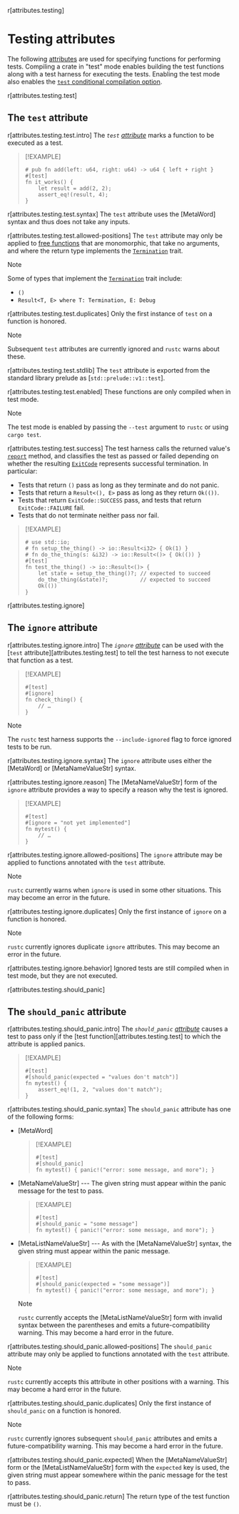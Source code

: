 r[attributes.testing]
# Testing attributes

The following [attributes] are used for specifying functions for performing
tests. Compiling a crate in "test" mode enables building the test functions
along with a test harness for executing the tests. Enabling the test mode also
enables the [`test` conditional compilation option].

r[attributes.testing.test]
## The `test` attribute

r[attributes.testing.test.intro]
The *`test` [attribute][attributes]* marks a function to be executed as a test.

> [!EXAMPLE]
> ```rust,no_run
> # pub fn add(left: u64, right: u64) -> u64 { left + right }
> #[test]
> fn it_works() {
>     let result = add(2, 2);
>     assert_eq!(result, 4);
> }
> ```

r[attributes.testing.test.syntax]
The `test` attribute uses the [MetaWord] syntax and thus does not take any inputs.

r[attributes.testing.test.allowed-positions]
The `test` attribute may only be applied to [free functions] that are monomorphic, that take no arguments, and where the return type implements the [`Termination`] trait.

> [!NOTE]
> Some of types that implement the [`Termination`] trait include:
> * `()`
> * `Result<T, E> where T: Termination, E: Debug`

r[attributes.testing.test.duplicates]
Only the first instance of `test` on a function is honored.

> [!NOTE]
> Subsequent `test` attributes are currently ignored and `rustc` warns about these.

<!-- TODO: This is a minor lie. Currently rustc warns that duplicates are ignored, but it then generates multiple test entries with the same name. I would vote for rejecting this in the future. -->

r[attributes.testing.test.stdlib]
The `test` attribute is exported from the standard library prelude as [`std::prelude::v1::test`].

r[attributes.testing.test.enabled]
These functions are only compiled when in test mode.

> [!NOTE]
> The test mode is enabled by passing the `--test` argument to `rustc` or using `cargo test`.

r[attributes.testing.test.success]
The test harness calls the returned value's [`report`] method, and classifies the test as passed or failed depending on whether the resulting [`ExitCode`] represents successful termination.
In particular:
* Tests that return `()` pass as long as they terminate and do not panic.
* Tests that return a `Result<(), E>` pass as long as they return `Ok(())`.
* Tests that return `ExitCode::SUCCESS` pass, and tests that return `ExitCode::FAILURE` fail.
* Tests that do not terminate neither pass nor fail.

> [!EXAMPLE]
> ```rust,no_run
> # use std::io;
> # fn setup_the_thing() -> io::Result<i32> { Ok(1) }
> # fn do_the_thing(s: &i32) -> io::Result<()> { Ok(()) }
> #[test]
> fn test_the_thing() -> io::Result<()> {
>     let state = setup_the_thing()?; // expected to succeed
>     do_the_thing(&state)?;          // expected to succeed
>     Ok(())
> }
> ```

r[attributes.testing.ignore]
## The `ignore` attribute

r[attributes.testing.ignore.intro]
The *`ignore` [attribute][attributes]* can be used with the [`test` attribute][attributes.testing.test] to tell the test harness to not execute that function as a test.

> [!EXAMPLE]
> ```rust,no_run
> #[test]
> #[ignore]
> fn check_thing() {
>     // …
> }
> ```

> [!NOTE]
> The `rustc` test harness supports the `--include-ignored` flag to force ignored tests to be run.

r[attributes.testing.ignore.syntax]
The `ignore` attribute uses either the [MetaWord] or [MetaNameValueStr] syntax.

r[attributes.testing.ignore.reason]
The [MetaNameValueStr] form of the `ignore` attribute provides a way to specify a reason why the test is ignored.

> [!EXAMPLE]
> ```rust,no_run
> #[test]
> #[ignore = "not yet implemented"]
> fn mytest() {
>     // …
> }
> ```

r[attributes.testing.ignore.allowed-positions]
The `ignore` attribute may be applied to functions annotated with the `test` attribute.

> [!NOTE]
> `rustc` currently warns when `ignore` is used in some other situations. This may become an error in the future.

r[attributes.testing.ignore.duplicates]
Only the first instance of `ignore` on a function is honored.

> [!NOTE]
> `rustc` currently ignores duplicate `ignore` attributes. This may become an error in the future.

r[attributes.testing.ignore.behavior]
Ignored tests are still compiled when in test mode, but they are not executed.

r[attributes.testing.should_panic]
## The `should_panic` attribute

r[attributes.testing.should_panic.intro]
The *`should_panic` [attribute][attributes]* causes a test to pass only if the [test function][attributes.testing.test] to which the attribute is applied panics.

> [!EXAMPLE]
> ```rust,no_run
> #[test]
> #[should_panic(expected = "values don't match")]
> fn mytest() {
>     assert_eq!(1, 2, "values don't match");
> }
> ```

r[attributes.testing.should_panic.syntax]
The `should_panic` attribute has one of the following forms:

- [MetaWord]
  > [!EXAMPLE]
  > ```rust,no_run
  > #[test]
  > #[should_panic]
  > fn mytest() { panic!("error: some message, and more"); }
  > ```

- [MetaNameValueStr] --- The given string must appear within the panic message for the test to pass.
  > [!EXAMPLE]
  > ```rust,no_run
  > #[test]
  > #[should_panic = "some message"]
  > fn mytest() { panic!("error: some message, and more"); }
  > ```

- [MetaListNameValueStr] --- As with the [MetaNameValueStr] syntax, the given string must appear within the panic message.
  > [!EXAMPLE]
  > ```rust,no_run
  > #[test]
  > #[should_panic(expected = "some message")]
  > fn mytest() { panic!("error: some message, and more"); }
  > ```

  > [!NOTE]
  > `rustc` currently accepts the [MetaListNameValueStr] form with invalid syntax between the parentheses and emits a future-compatibility warning. This may become a hard error in the future.

r[attributes.testing.should_panic.allowed-positions]
The `should_panic` attribute may only be applied to functions annotated with the `test` attribute.

> [!NOTE]
> `rustc` currently accepts this attribute in other positions with a warning. This may become a hard error in the future.

r[attributes.testing.should_panic.duplicates]
Only the first instance of `should_panic` on a function is honored.

> [!NOTE]
> `rustc` currently ignores subsequent `should_panic` attributes and emits a future-compatibility warning. This may become a hard error in the future.

r[attributes.testing.should_panic.expected]
When the [MetaNameValueStr] form or the [MetaListNameValueStr] form with the `expected` key is used, the given string must appear somewhere within the panic message for the test to pass.

r[attributes.testing.should_panic.return]
The return type of the test function must be `()`.

[`Termination`]: std::process::Termination
[`report`]: std::process::Termination::report
[`test` conditional compilation option]: ../conditional-compilation.md#test
[attributes]: ../attributes.md
[`ExitCode`]: std::process::ExitCode
[free functions]: ../glossary.md#free-item
